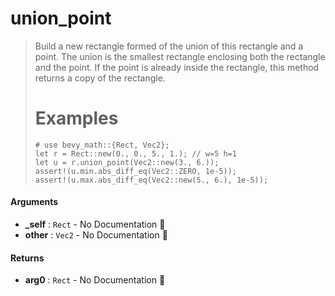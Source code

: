 # union\_point

>  Build a new rectangle formed of the union of this rectangle and a point.
>  The union is the smallest rectangle enclosing both the rectangle and the point. If the
>  point is already inside the rectangle, this method returns a copy of the rectangle.
>  # Examples
>  ```
>  # use bevy_math::{Rect, Vec2};
>  let r = Rect::new(0., 0., 5., 1.); // w=5 h=1
>  let u = r.union_point(Vec2::new(3., 6.));
>  assert!(u.min.abs_diff_eq(Vec2::ZERO, 1e-5));
>  assert!(u.max.abs_diff_eq(Vec2::new(5., 6.), 1e-5));
>  ```

#### Arguments

- **\_self** : `Rect` \- No Documentation 🚧
- **other** : `Vec2` \- No Documentation 🚧

#### Returns

- **arg0** : `Rect` \- No Documentation 🚧